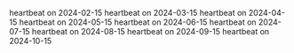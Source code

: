 heartbeat on 2024-02-15
heartbeat on 2024-03-15
heartbeat on 2024-04-15
heartbeat on 2024-05-15
heartbeat on 2024-06-15
heartbeat on 2024-07-15
heartbeat on 2024-08-15
heartbeat on 2024-09-15
heartbeat on 2024-10-15
